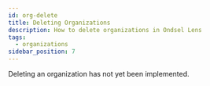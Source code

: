 ```yaml
---
id: org-delete
title: Deleting Organizations
description: How to delete organizations in Ondsel Lens
tags:
  - organizations
sidebar_position: 7
---
```


Deleting an organization has not yet been implemented.
